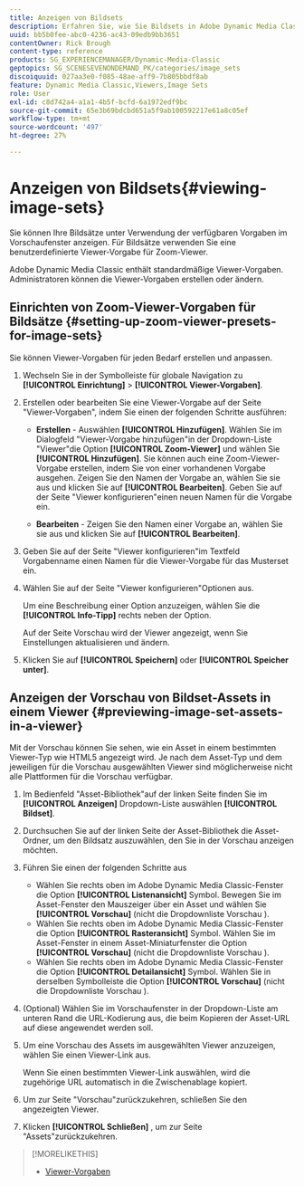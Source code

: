 ```yaml
---
title: Anzeigen von Bildsets
description: Erfahren Sie, wie Sie Bildsets in Adobe Dynamic Media Classic anzeigen können.
uuid: bb5b0fee-abc0-4236-ac43-09edb9bb3651
contentOwner: Rick Brough
content-type: reference
products: SG_EXPERIENCEMANAGER/Dynamic-Media-Classic
geptopics: SG_SCENESEVENONDEMAND_PK/categories/image_sets
discoiquuid: 027aa3e0-f085-48ae-aff9-7b805bbdf8ab
feature: Dynamic Media Classic,Viewers,Image Sets
role: User
exl-id: c8d742a4-a1a1-4b5f-bcfd-6a1972edf9bc
source-git-commit: 65e3b69bdcbd651a5f9ab100592217e61a8c05ef
workflow-type: tm+mt
source-wordcount: '497'
ht-degree: 27%

---
```


# Anzeigen von Bildsets{#viewing-image-sets}

Sie können Ihre Bildsätze unter Verwendung der verfügbaren Vorgaben im Vorschaufenster anzeigen. Für Bildsätze verwenden Sie eine benutzerdefinierte Viewer-Vorgabe für Zoom-Viewer.

Adobe Dynamic Media Classic enthält standardmäßige Viewer-Vorgaben. Administratoren können die Viewer-Vorgaben erstellen oder ändern.

## Einrichten von Zoom-Viewer-Vorgaben für Bildsätze {#setting-up-zoom-viewer-presets-for-image-sets}

Sie können Viewer-Vorgaben für jeden Bedarf erstellen und anpassen.

1. Wechseln Sie in der Symbolleiste für globale Navigation zu **[!UICONTROL Einrichtung]** > **[!UICONTROL Viewer-Vorgaben]**.
1. Erstellen oder bearbeiten Sie eine Viewer-Vorgabe auf der Seite &quot;Viewer-Vorgaben&quot;, indem Sie einen der folgenden Schritte ausführen:

   * **Erstellen** - Auswählen **[!UICONTROL Hinzufügen]**. Wählen Sie im Dialogfeld &quot;Viewer-Vorgabe hinzufügen&quot;in der Dropdown-Liste &quot;Viewer&quot;die Option **[!UICONTROL Zoom-Viewer]** und wählen Sie **[!UICONTROL Hinzufügen]**. Sie können auch eine Zoom-Viewer-Vorgabe erstellen, indem Sie von einer vorhandenen Vorgabe ausgehen. Zeigen Sie den Namen der Vorgabe an, wählen Sie sie aus und klicken Sie auf **[!UICONTROL Bearbeiten]**. Geben Sie auf der Seite &quot;Viewer konfigurieren&quot;einen neuen Namen für die Vorgabe ein.

   * **Bearbeiten** - Zeigen Sie den Namen einer Vorgabe an, wählen Sie sie aus und klicken Sie auf **[!UICONTROL Bearbeiten]**.

1. Geben Sie auf der Seite &quot;Viewer konfigurieren&quot;im Textfeld Vorgabenname einen Namen für die Viewer-Vorgabe für das Musterset ein.
1. Wählen Sie auf der Seite &quot;Viewer konfigurieren&quot;Optionen aus.

   Um eine Beschreibung einer Option anzuzeigen, wählen Sie die **[!UICONTROL Info-Tipp]** rechts neben der Option.

   Auf der Seite Vorschau wird der Viewer angezeigt, wenn Sie Einstellungen aktualisieren und ändern.

1. Klicken Sie auf **[!UICONTROL Speichern]** oder **[!UICONTROL Speicher unter]**.

## Anzeigen der Vorschau von Bildset-Assets in einem Viewer {#previewing-image-set-assets-in-a-viewer}

Mit der Vorschau können Sie sehen, wie ein Asset in einem bestimmten Viewer-Typ wie HTML5 angezeigt wird. Je nach dem Asset-Typ und dem jeweiligen für die Vorschau ausgewählten Viewer sind möglicherweise nicht alle Plattformen für die Vorschau verfügbar.

1. Im Bedienfeld &quot;Asset-Bibliothek&quot;auf der linken Seite finden Sie im **[!UICONTROL Anzeigen]** Dropdown-Liste auswählen **[!UICONTROL Bildset]**.
1. Durchsuchen Sie auf der linken Seite der Asset-Bibliothek die Asset-Ordner, um den Bildsatz auszuwählen, den Sie in der Vorschau anzeigen möchten.
1. Führen Sie einen der folgenden Schritte aus

   * Wählen Sie rechts oben im Adobe Dynamic Media Classic-Fenster die Option **[!UICONTROL Listenansicht]** Symbol. Bewegen Sie im Asset-Fenster den Mauszeiger über ein Asset und wählen Sie **[!UICONTROL Vorschau]** (nicht die Dropdownliste Vorschau ).
   * Wählen Sie rechts oben im Adobe Dynamic Media Classic-Fenster die Option **[!UICONTROL Rasteransicht]** Symbol. Wählen Sie im Asset-Fenster in einem Asset-Miniaturfenster die Option **[!UICONTROL Vorschau]** (nicht die Dropdownliste Vorschau ).
   * Wählen Sie rechts oben im Adobe Dynamic Media Classic-Fenster die Option **[!UICONTROL Detailansicht]** Symbol. Wählen Sie in derselben Symbolleiste die Option **[!UICONTROL Vorschau]** (nicht die Dropdownliste Vorschau ).

1. (Optional) Wählen Sie im Vorschaufenster in der Dropdown-Liste am unteren Rand die URL-Kodierung aus, die beim Kopieren der Asset-URL auf diese angewendet werden soll.
1. Um eine Vorschau des Assets im ausgewählten Viewer anzuzeigen, wählen Sie einen Viewer-Link aus.

   Wenn Sie einen bestimmten Viewer-Link auswählen, wird die zugehörige URL automatisch in die Zwischenablage kopiert.

1. Um zur Seite &quot;Vorschau&quot;zurückzukehren, schließen Sie den angezeigten Viewer.
1. Klicken **[!UICONTROL Schließen]** , um zur Seite &quot;Assets&quot;zurückzukehren.

>[!MORELIKETHIS]
>
>* [Viewer-Vorgaben](application-setup.md#viewer_presets)

